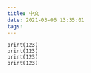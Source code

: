 ```yaml
---
title: 中文
date: 2021-03-06 13:35:01
tags:
---
```



```
print(123)
print(123)
print(123)
print(123)
```